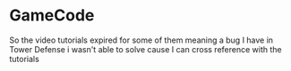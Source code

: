 # GameCode

So the video tutorials expired for some of them meaning a bug I have in Tower Defense i wasn't able to solve cause I can cross reference with the tutorials
